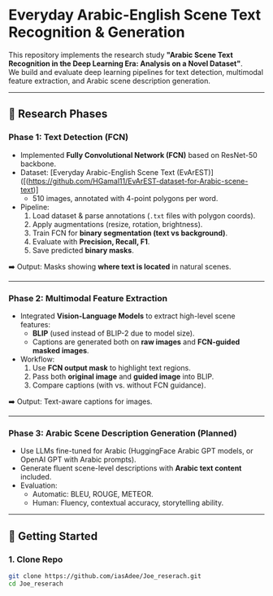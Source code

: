 # Everyday Arabic-English Scene Text Recognition & Generation

This repository implements the research study **"Arabic Scene Text Recognition in the Deep Learning Era: Analysis on a Novel Dataset"**.  
We build and evaluate deep learning pipelines for text detection, multimodal feature extraction, and Arabic scene description generation.  

---

## 📌 Research Phases

### **Phase 1: Text Detection (FCN)**
- Implemented **Fully Convolutional Network (FCN)** based on ResNet-50 backbone.
- Dataset: [Everyday Arabic-English Scene Text (EvArEST)]([(https://github.com/HGamal11/EvArEST-dataset-for-Arabic-scene-text)]
  - 510 images, annotated with 4-point polygons per word.
- Pipeline:
  1. Load dataset & parse annotations (`.txt` files with polygon coords).
  2. Apply augmentations (resize, rotation, brightness).
  3. Train FCN for **binary segmentation (text vs background)**.
  4. Evaluate with **Precision, Recall, F1**.
  5. Save predicted **binary masks**.

➡️ Output: Masks showing **where text is located** in natural scenes.

---

### **Phase 2: Multimodal Feature Extraction**
- Integrated **Vision-Language Models** to extract high-level scene features:
  - **BLIP** (used instead of BLIP-2 due to model size).
  - Captions are generated both on **raw images** and **FCN-guided masked images**.
- Workflow:
  1. Use **FCN output mask** to highlight text regions.
  2. Pass both **original image** and **guided image** into BLIP.
  3. Compare captions (with vs. without FCN guidance).

➡️ Output: Text-aware captions for images.

---

### **Phase 3: Arabic Scene Description Generation (Planned)**
- Use LLMs fine-tuned for Arabic (HuggingFace Arabic GPT models, or OpenAI GPT with Arabic prompts).
- Generate fluent scene-level descriptions with **Arabic text content** included.
- Evaluation:
  - Automatic: BLEU, ROUGE, METEOR.
  - Human: Fluency, contextual accuracy, storytelling ability.

---

## 🚀 Getting Started

### 1. Clone Repo
```bash
git clone https://github.com/iasAdee/Joe_reserach.git
cd Joe_reserach
